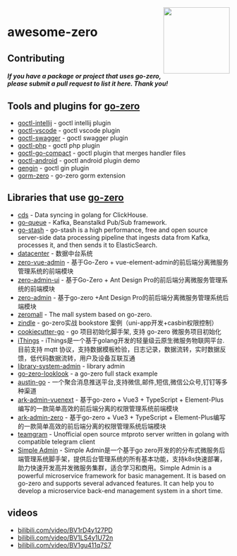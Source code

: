 <img align="right" width="150px" src="https://raw.githubusercontent.com/tal-tech/zero-doc/main/doc/images/go-zero.png">

# awesome-zero

## Contributing

#### *If you have a package or project that uses go-zero, please submit a pull request to list it here. Thank you!*

## Tools and plugins for [go-zero](https://github.com/tal-tech/go-zero)

- [goctl-intellij](https://github.com/zeromicro/goctl-intellij) - goctl intellij plugin
- [goctl-vscode](https://github.com/zeromicro/goctl-vscode) - goctl vscode plugin
- [goctl-swagger](https://github.com/zeromicro/goctl-swagger) - goctl swagger plugin
- [goctl-php](https://github.com/zeromicro/goctl-php) - goctl php plugin
- [goctl-go-compact](https://github.com/zeromicro/goctl-go-compact) - goctl plugin that merges handler files
- [goctl-android](https://github.com/zeromicro/goctl-android) - goctl android plugin demo
- [gengin](https://github.com/MasterJoyHunan/gengin) - goctl gin plugin
- [gorm-zero](https://github.com/SpectatorNan/gorm-zero) - go-zero gorm extension

## Libraries that use [go-zero](https://github.com/tal-tech/go-zero)

- [cds](https://github.com/tal-tech/cds) - Data syncing in golang for ClickHouse.
- [go-queue](https://github.com/tal-tech/go-queue) - Kafka, Beanstalkd Pub/Sub framework.
- [go-stash](https://github.com/tal-tech/go-stash) - go-stash is a high performance, free and open source server-side data processing pipeline that ingests data from Kafka, processes it, and then sends it to ElasticSearch.
- [datacenter](https://github.com/jackluo2012/datacenter) - 数据中台系统
- [zero-vue-admin](https://github.com/feihua/zero-vue-admin) - 基于Go-Zero + vue-element-admin的前后端分离微服务管理系统的前端模块
- [zero-admin-ui](https://github.com/feihua/zero-admin-ui) - 基于Go-Zero + Ant Design Pro的前后端分离微服务管理系统的前端模块
- [zero-admin](https://github.com/feihua/zero-admin) - 基于go-zero +Ant Design Pro的前后端分离微服务管理系统后端模块
- [zeromall](https://github.com/zeromicro/zeromall) - The mall system based on go-zero.
- [zindle](https://github.com/xiaopenggithub/zindle) - go-zero实战 bookstore 案例（uni-app开发+casbin权限控制）
- [cookiecutter-go](https://github.com/better-go/cookiecutter-go) - go 项目初始化脚手架, 支持 go-zero 微服务项目初始化
- [iThings](https://github.com/i-Things/iThings) - iThings是一个基于golang开发的轻量级云原生微服务物联网平台.目前支持 mqtt 协议，支持数据模板检验，日志记录，数据流转，实时数据反馈，低代码数据流转，用户及设备互联互通
- [library-system-admin](https://gitee.com/wu_wen_yi/library-system-admin) - library admin
- [go-zero-looklook](https://github.com/Mikaelemmmm/go-zero-looklook) - a go-zero full stack example
- [austin-go](https://github.com/rxrddd/austin-go) - 一个聚合消息推送平台,支持微信,邮件,短信,微信公众号,钉钉等多种渠道
- [ark-admin-vuenext](https://github.com/arklnk/ark-admin-vuenext) - 基于go-zero + Vue3 + TypeScript + Element-Plus编写的一款简单高效的前后端分离的权限管理系统前端模块
- [ark-admin-zero](https://github.com/arklnk/ark-admin-zero) - 基于go-zero + Vue3 + TypeScript + Element-Plus编写的一款简单高效的前后端分离的权限管理系统后端模块
- [teamgram](https://github.com/teamgram/teamgram-server) - Unofficial open source mtproto server written in golang with compatible telegram client
- [Simple Admin](https://github.com/suyuan32/simple-admin-core) - Simple Admin是一个基于go zero开发的的分布式微服务后端管理系统脚手架，提供后台管理系统的所有基本功能，支持k8s快速部署，助力快速开发高并发微服务集群，适合学习和商用。Simple Admin is a powerful microservice framework for basic management. It is based on go-zero and supports several advanced features. It can help you to develop a microservice back-end management system in a short time.

## videos

- [bilibili.com/video/BV1rD4y127PD](https://www.bilibili.com/video/BV1rD4y127PD)
- [bilibili.com/video/BV1LS4y1U72n](https://www.bilibili.com/video/BV1LS4y1U72n)
- [bilibili.com/video/BV1gu411q7S7](https://www.bilibili.com/video/BV1gu411q7S7)
